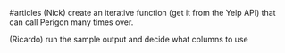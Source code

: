#articles
(Nick)  create an iterative function (get it from the Yelp API) that can call Perigon many times over. 

  
(Ricardo)  run the sample output and decide what columns to use 
